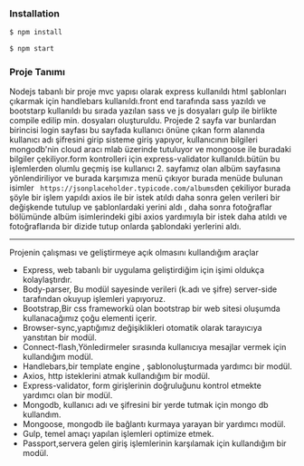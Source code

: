 

### Installation

```sh
$ npm install
```

```sh
$ npm start
```

### Proje Tanımı
Nodejs tabanlı bir proje mvc yapısı olarak express kullanıldı html şablonları çıkarmak için handlebars kullanıldı.front end tarafında sass yazıldı ve bootstarp kullanıldı bu sırada yazılan sass ve js dosyaları gulp ile birlikte compile edilip min. dosyaları oluşturuldu. Projede 2 sayfa var bunlardan birincisi login sayfası bu sayfada kullanıcı önüne çıkan form alanında kullanıcı adı şifresini girip sisteme giriş yapıyor, kullanıcının bilgileri mongodb'nin cloud aracı mlab üzerinde tutuluyor ve mongoose ile buradaki bilgiler çekiliyor.form kontrolleri için express-validator kullanıldı.bütün bu işlemlerden olumlu geçmiş ise kullanıcı 2. sayfamız olan albüm sayfasına yönlendiriliyor ve burada karşımıza menü çıkıyor burada menüde bulunan isimler ``` https://jsonplaceholder.typicode.com/albums```den çekiliyor burada şöyle bir işlem yapıldı axios ile bir istek atıldı daha sonra gelen verileri bir değişkende tutulup ve şablonlardaki yerini aldı , daha sonra fotoğraflar bölümünde albüm isimlerindeki gibi axios yardımıyla bir istek daha atıldı ve fotoğraflarıda bir dizide tutup onlarda şablondaki yerlerini aldı.
************************************************
Projenin çalışması ve geliştirmeye açık olmasını kullandığım araçlar
- Express, web tabanlı bir uygulama geliştirdiğim için işimi oldukça kolaylaştırdır.<br>
- Body-parser, Bu modül sayesinde verileri (k.adı ve şifre) server-side tarafından okuyup işlemleri yapıyoruz.<br>
- Bootstrap,Bir css frameworkü olan bootstrap bir web sitesi oluşumda kullanacağımız çoğu elementi içerir.<br>
- Browser-sync,yaptığımız değişiklikleri otomatik olarak tarayıcıya yanstıtan bir modül.<br>
- Connect-flash,Yönledirmeler sırasında kullanıcıya mesajlar vermek için kullandığım modül.<br>
- Handlebars,bir template engine , şablonoluşturmada yardımcı bir modül.
- Axios, http  isteklerini atmak kullandığım bir modül.<br>
- Express-validator, form girişlerinin doğruluğunu kontrol etmekte yardımcı olan bir modül.<br>
- Mongodb, kullanıcı adı ve şifresini bir yerde tutmak için mongo db kullandım.<br>
- Mongoose, mongodb ile bağlantı kurmaya yarayan bir yardımcı modül.
- Gulp, temel amaçı yapılan işlemleri optimize etmek.<br>
- Passport,servera gelen giriş işlemlerinin karşılamak için kullandığım bir modül.<br>